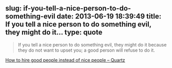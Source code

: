 slug: if-you-tell-a-nice-person-to-do-something-evil
date: 2013-06-19 18:39:49
title: If you tell a nice person to do something evil, they might do it...
type: quote
---

> If you tell a nice person to do something evil, they might do it because they do not want to upset you; a good person will refuse to do it.

[How to hire good people instead of nice people – Quartz](http://qz.com/88168/how-to-hire-good-people-instead-of-nice-people/)
